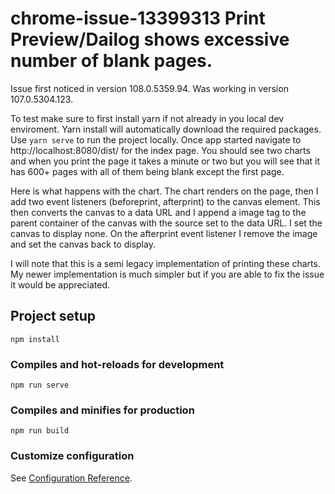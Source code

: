 # chrome-issue-13399313 Print Preview/Dailog shows excessive number of blank pages. 
Issue first noticed in version 108.0.5359.94. Was working in version 107.0.5304.123.

To test make sure to first install yarn if not already in you local dev enviroment. Yarn install will automatically download the required packages. Use  `yarn serve` to run the project locally. Once app started navigate to http://localhost:8080/dist/ for the index page. You should see two charts and when you print the page it takes a minute or two but you will see that it has 600+ pages with all of them being blank except the first page.

Here is what happens with the chart. The chart renders on the page, then I add two event listeners (beforeprint, afterprint) to the canvas element. This then converts the canvas to a data URL and I append a image tag to the parent container of the canvas with the source set to the data URL. I set the canvas to display none. On the afterprint event listener I remove the image and set the canvas back to display.

I will note that this is a semi legacy implementation of printing these charts. My newer implementation is much simpler but if you are able to fix the issue it would be appreciated. 


## Project setup
```
npm install
```

### Compiles and hot-reloads for development
```
npm run serve
```

### Compiles and minifies for production
```
npm run build
```

### Customize configuration
See [Configuration Reference](https://cli.vuejs.org/config/).
